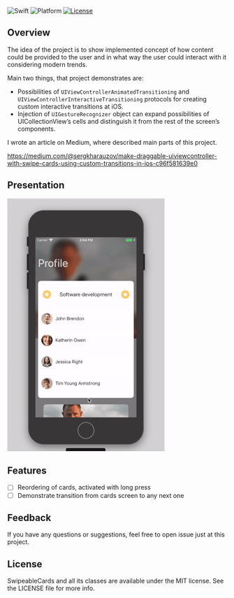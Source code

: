 ![Swift](https://img.shields.io/badge/Swift-5.0-orange.svg)
![Platform](https://img.shields.io/badge/platform-iOS-lightgrey.svg)
[![License](https://img.shields.io/badge/license-mit-blue.svg)](https://doge.mit-license.org)

## Overview
The idea of the project is to show implemented concept of how content could be provided to the user and in what way the user could interact with it considering modern trends. 

Main two things, that project demonstrates are:

- Possibilities of `UIViewControllerAnimatedTransitioning` and `UIViewControllerInteractiveTransitioning` protocols for creating custom interactive transitions at iOS.
- Injection of `UIGestureRecognizer` object can expand possibilities of UICollectionView’s cells and distinguish it from the rest of the screen’s components.

I wrote an article on Medium, where described main parts of this project.

https://medium.com/@sergkharauzov/make-draggable-uiviewcontroller-with-swipe-cards-using-custom-transitions-in-ios-c96f581639e0

## Presentation
<p align="left">
<img src="https://github.com/Kharauzov/SwipeableCards/blob/master/demo.gif" width="360px" height="578px"/>
</p>

## Features
- [ ] Reordering of cards, activated with long press
- [ ] Demonstrate transition from cards screen to any next one

## Feedback
If you have any questions or suggestions, feel free to open issue just at this project.

## License
SwipeableCards and all its classes are available under the MIT license. See the LICENSE file for more info.
